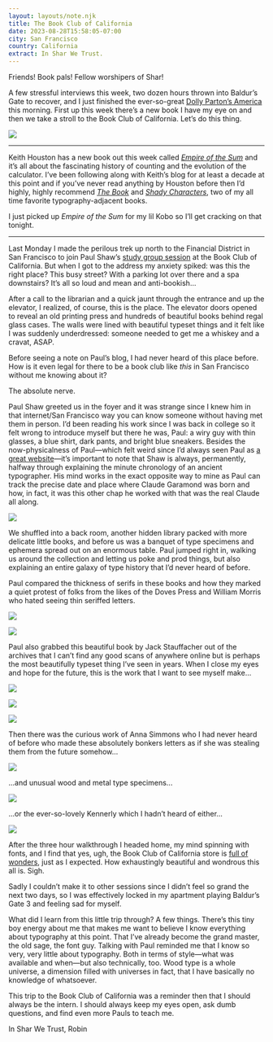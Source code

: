 ```yaml
---
layout: layouts/note.njk
title: The Book Club of California
date: 2023-08-28T15:58:05-07:00
city: San Francisco
country: California
extract: In Shar We Trust.
---
```


Friends! Book pals! Fellow worshipers of Shar!

A few stressful interviews this week, two dozen hours thrown into Baldur’s Gate to recover, and I just finished the ever-so-great [Dolly Parton’s America](https://www.wnycstudios.org/podcasts/dolly-partons-america) this morning. First up this week there’s a new book I have my eye on and then we take a stroll to the Book Club of California. Let’s do this thing.

![](/images/eric-ugh-gill.png)

---

Keith Houston has a new book out this week called _[Empire of the Sum](https://shadycharacters.co.uk/books/empire-of-the-sum/)_ and it’s all about the fascinating history of counting and the evolution of the calculator. I’ve been following along with Keith’s blog for at least a decade at this point and if you’ve never read anything by Houston before then I’d highly, highly recommend [_The Book_](https://shadycharacters.co.uk/books/the-book/) and [_Shady Characters_](https://shadycharacters.co.uk/books/shady-characters-the-book/), two of my all time favorite typography-adjacent books.

I just picked up _Empire of the Sum_ for my lil Kobo so I’ll get cracking on that tonight.

---

Last Monday I made the perilous trek up north to the Financial District in San Francisco to join Paul Shaw’s [study group session](https://www.paulshawletterdesign.com/2023/06/letterforms-study-group-in-sanfrancisco-a-type-specimen-trifecta-august-21-23-2023/) at the Book Club of California. But when I got to the address my anxiety spiked: was this the right place? This busy street? With a parking lot over there and a spa downstairs? It’s all so loud and mean and anti-bookish...

After a call to the librarian and a quick jaunt through the entrance and up the elevator, I realized, of course, this is the place. The elevator doors opened to reveal an old printing press and hundreds of beautiful books behind regal glass cases. The walls were lined with beautiful typeset things and it felt like I was suddenly underdressed: someone needed to get me a whiskey and a cravat, ASAP.

Before seeing a note on Paul’s blog, I had never heard of this place before. How is it even legal for there to be a book club like _this_ in San Francisco without me knowing about it?

The absolute nerve.

Paul Shaw greeted us in the foyer and it was strange since I knew him in that internet/San Francisco way you can know someone without having met them in person. I’d been reading his work since I was back in college so it felt wrong to introduce myself but there he was, Paul: a wiry guy with thin glasses, a blue shirt, dark pants, and bright blue sneakers. Besides the now-physicalness of Paul—which felt weird since I’d always seen Paul as [a great website](https://www.paulshawletterdesign.com)—it’s important to note that Shaw is always, permanently, halfway through explaining the minute chronology of an ancient typographer. His mind works in the exact opposite way to mine as Paul can track the precise date and place where Claude Garamond was born and how, in fact, it was this other chap he worked with that was the real Claude all along.

![](/images/paul.png)

We shuffled into a back room, another hidden library packed with more delicate little books, and before us was a banquet of type specimens and ephemera spread out on an enormous table. Paul jumped right in, walking us around the collection and letting us poke and prod things, but also explaining an entire galaxy of type history that I’d never heard of before.

Paul compared the thickness of serifs in these books and how they marked a quiet protest of folks from the likes of the Doves Press and William Morris who hated seeing thin seriffed letters.

![](/images/in-capitals.png)

![](/images/comparing-serifs.png)

Paul also grabbed this beautiful book by Jack Stauffacher out of the archives that I can’t find any good scans of anywhere online but is perhaps the most beautifully typeset thing I’ve seen in years. When I close my eyes and hope for the future, this is the work that I want to see myself make...

![](/images/jack-1.png)

![](/images/jack-0.png)

![](/images/jack-2.png)

Then there was the curious work of Anna Simmons who I had never heard of before who made these absolutely bonkers letters as if she was stealing them from the future somehow...

![](/images/anna-simmons.png)

...and unusual wood and metal type specimens...

![](/images/metal-specimen.png)

...or the ever-so-lovely Kennerly which I hadn’t heard of either...

![](/images/kennerly.png)

After the three hour walkthrough I headed home, my mind spinning with fonts, and I find that yes, ugh, the Book Club of California store is [full of wonders](https://bookclubofca.square.site/), just as I expected. How exhaustingly beautiful and wondrous this all is. Sigh.

Sadly I couldn’t make it to other sessions since I didn’t feel so grand the next two days, so I was effectively locked in my apartment playing Baldur’s Gate 3 and feeling sad for myself.

What did I learn from this little trip through? A few things. There’s this tiny boy energy about me that makes me want to believe I know everything about typography at this point. That I’ve already become the grand master, the old sage, the font guy. Talking with Paul reminded me that I know so very, very little about typography. Both in terms of style—what was available and when—but also technically, too. Wood type is a whole universe, a dimension filled with universes in fact, that I have basically no knowledge of whatsoever.

This trip to the Book Club of California was a reminder then that I should always be the intern. I should always keep my eyes open, ask dumb questions, and find even more Pauls to teach me.

In Shar We Trust,
Robin
